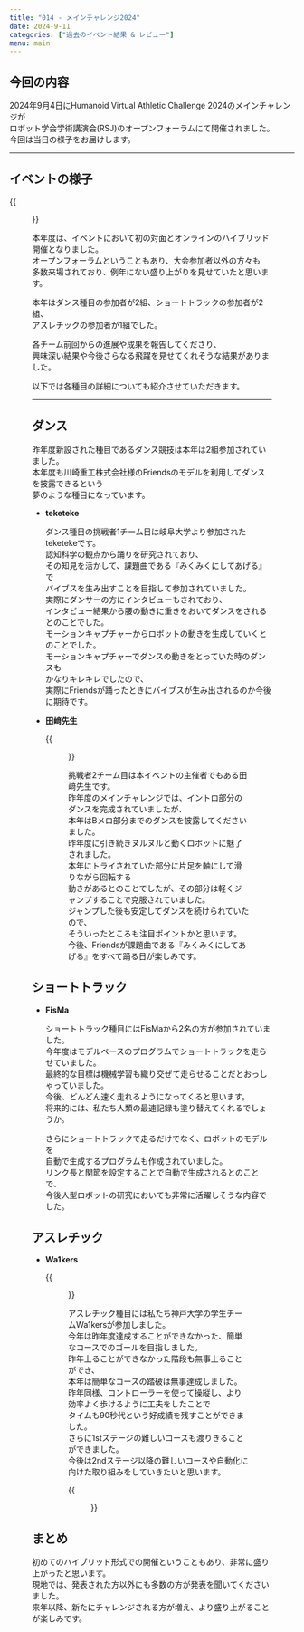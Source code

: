 ```yaml
---
title: "014 - メインチャレンジ2024"
date: 2024-9-11
categories: ["過去のイベント結果 & レビュー"]
menu: main
---
```


## 今回の内容

2024年9月4日にHumanoid Virtual Athletic Challenge 2024のメインチャレンジが  
ロボット学会学術講演会(RSJ)のオープンフォーラムにて開催されました。  
今回は当日の様子をお届けします。

---

## イベントの様子

{{<figure src="./conpetition.png" class="center" alt="conpetition" width="50%">}}  

本年度は、イベントにおいて初の対面とオンラインのハイブリッド開催となりました。  
オープンフォーラムということもあり、大会参加者以外の方々も  
多数来場されており、例年にない盛り上がりを見せていたと思います。  

本年はダンス種目の参加者が2組、ショートトラックの参加者が2組、  
アスレチックの参加者が1組でした。

各チーム前回からの進展や成果を報告してくださり、  
興味深い結果や今後さらなる飛躍を見せてくれそうな結果がありました。  

以下では各種目の詳細についても紹介させていただきます。  

---

## ダンス

昨年度新設された種目であるダンス競技は本年は2組参加されていました。  
本年度も川崎重工株式会社様のFriendsのモデルを利用してダンスを披露できるという  
夢のような種目になっています。

<!-- {{<figure src="./" class="center" alt="Friends" width="100%">}} -->

-   **teketeke**

    ダンス種目の挑戦者1チーム目は岐阜大学より参加されたteketekeです。  
    認知科学の観点から踊りを研究されており、  
    その知見を活かして、課題曲である『みくみくにしてあげる』で  
    バイブスを生み出すことを目指して参加されていました。  
    実際にダンサーの方にインタビューもされており、  
    インタビュー結果から腰の動きに重きをおいてダンスをされるとのことでした。  
    モーションキャプチャーからロボットの動きを生成していくとのことでした。  
    モーションキャプチャーでダンスの動きをとっていた時のダンスも  
    かなりキレキレでしたので、  
    実際にFriendsが踊ったときにバイブスが生み出されるのか今後に期待です。  

-   **田﨑先生**

    {{<figure src="./tazaki_dance.png" class="center" alt="tazaki_dance" width="50%">}}  

    挑戦者2チーム目は本イベントの主催者でもある田﨑先生です。  
    昨年度のメインチャレンジでは、イントロ部分のダンスを完成されていましたが、  
    本年はBメロ部分までのダンスを披露してくださいました。  
    昨年度に引き続きヌルヌルと動くロボットに魅了されました。  
    本年にトライされていた部分に片足を軸にして滑りながら回転する  
    動きがあるとのことでしたが、その部分は軽くジャンプすることで克服されていました。  
    ジャンプした後も安定してダンスを続けられていたので、  
    そういったところも注目ポイントかと思います。  
    今後、Friendsが課題曲である『みくみくにしてあげる』をすべて踊る日が楽しみです。  

## ショートトラック

-   **FisMa** 

    ショートトラック種目にはFisMaから2名の方が参加されていました。  
    今年度はモデルベースのプログラムでショートトラックを走らせていました。  
    最終的な目標は機械学習も織り交ぜて走らせることだとおっしゃっていました。  
    今後、どんどん速く走れるようになってくると思います。  
    将来的には、私たち人類の最速記録も塗り替えてくれるでしょうか。  

    さらにショートトラックで走るだけでなく、ロボットのモデルを  
    自動で生成するプログラムも作成されていました。  
    リンク長と関節を設定することで自動で生成されるとのことで、  
    今後人型ロボットの研究においても非常に活躍しそうな内容でした。  

## アスレチック

-   **Wa1kers**

    {{<figure src="./wa1kers_presents.png" class="center" alt="wa1kers_presents" width="50%">}}  

    アスレチック種目には私たち神戸大学の学生チームWa1kersが参加しました。  
    今年は昨年度達成することができなかった、簡単なコースでのゴールを目指しました。  
    昨年上ることができなかった階段も無事上ることができ、  
    本年は簡単なコースの踏破は無事達成しました。
    昨年同様、コントローラーを使って操縦し、より効率よく歩けるように工夫をしたことで  
    タイムも90秒代という好成績を残すことができました。  
    さらに1stステージの難しいコースも渡りきることができました。  
    今後は2ndステージ以降の難しいコースや自動化に向けた取り組みをしていきたいと思います。  

    {{<figure src="./wa1kers_performance.png" class="center" alt="wa1kers_performance" width="50%">}}  

## まとめ

初めてのハイブリッド形式での開催ということもあり、非常に盛り上がったと思います。  
現地では、発表された方以外にも多数の方が発表を聞いてくださいました。  
来年以降、新たにチャレンジされる方が増え、より盛り上がることが楽しみです。